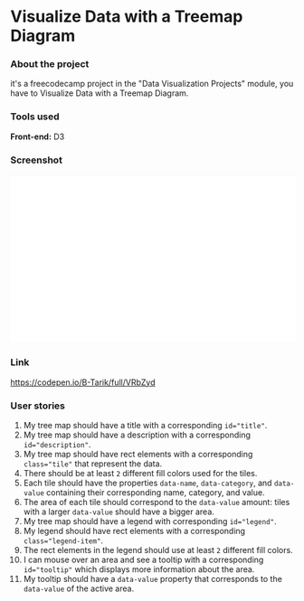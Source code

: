 # Visualize Data with a Treemap Diagram
### About the project

it's a freecodecamp project in the "Data Visualization Projects" module, you have to Visualize Data with a Treemap Diagram.

### Tools used

**Front-end:** D3

### Screenshot

![Screenshot](Screenshot_01.gif "Screenshot")

### Link

https://codepen.io/B-Tarik/full/VRbZyd

### User stories

1. My tree map should have a title with a corresponding ```id="title"```.
2. My tree map should have a description with a corresponding ```id="description"```.
3. My tree map should have rect elements with a corresponding ```class="tile"``` that represent the data.
4. There should be at least ```2``` different fill colors used for the tiles.
5. Each tile should have the properties ```data-name```, ```data-category```, and ```data-value``` containing their corresponding name, category, and value.
6. The area of each tile should correspond to the ```data-value``` amount: tiles with a larger ```data-value``` should have a bigger area.
7. My tree map should have a legend with corresponding ```id="legend"```.
8. My legend should have rect elements with a corresponding ```class="legend-item"```.
9. The rect elements in the legend should use at least ```2``` different fill colors.
10. I can mouse over an area and see a tooltip with a corresponding ```id="tooltip"``` which displays more information about the area.
11. My tooltip should have a ```data-value``` property that corresponds to the ```data-value``` of the active area.